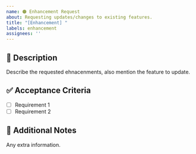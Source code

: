 ```yaml
---
name: 🟠 Enhancement Request
about: Requesting updates/changes to existing features.
title: "[Enhancement] "
labels: enhancement
assignees: ''
---
```


## 🚀 Description
Describe the requested ehnacenments, also mention the feature to update.

## ✅ Acceptance Criteria
- [ ] Requirement 1
- [ ] Requirement 2

## 📌 Additional Notes
Any extra information.
